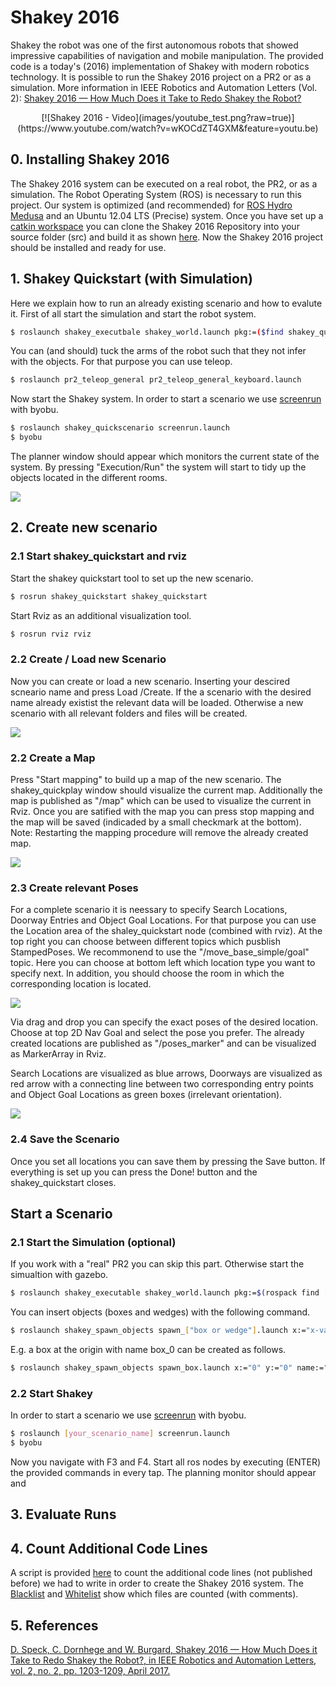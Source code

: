 # Shakey 2016
Shakey the robot was one of the first autonomous robots that showed impressive capabilities of navigation and mobile manipulation. The provided code is a today's (2016) implementation of Shakey with modern robotics technology. It is possible to run the Shakey 2016 project on a PR2 or as a simulation. More information in IEEE Robotics and Automation Letters (Vol. 2):  [Shakey 2016 — How Much Does it Take to Redo Shakey the Robot?](http://ieeexplore.ieee.org/stamp/stamp.jsp?tp=&arnumber=7847341&isnumber=7797562)

<center>
[![Shakey 2016 - Video](images/youtube_test.png?raw=true)](https://www.youtube.com/watch?v=wKOCdZT4GXM&feature=youtu.be)
</center>

## 0. Installing Shakey 2016
The Shakey 2016 system can be executed on a real robot, the PR2, or as a simulation. The Robot Operating System (ROS) is necessary to run this project. Our system is optimized (and recommended) for [ROS Hydro Medusa](http://wiki.ros.org/hydro/Installation/Ubuntu) and an Ubuntu 12.04 LTS (Precise) system. Once you have set up a [catkin workspace](http://wiki.ros.org/ROS/Tutorials/InstallingandConfiguringROSEnvironment) you can clone the Shakey 2016 Repository into your source folder (src) and build it as shown [here](http://wiki.ros.org/ROS/Tutorials/InstallingandConfiguringROSEnvironment). Now the Shakey 2016 project should be installed and ready for use.

## 1. Shakey Quickstart (with Simulation)
Here we explain how to run an already existing scenario and how to evalute it. First of all start the simulation and start the robot system.
```sh
$ roslaunch shakey_executbale shakey_world.launch pkg:=($find shakey_quickscenario) &
```
You can (and should) tuck the arms of the robot such that they not infer with the objects. For that purpose you can use teleop.

```sh
$ roslaunch pr2_teleop_general pr2_teleop_general_keyboard.launch
```

Now start the Shakey system. In order to start a scenario we use [screenrun](http://wiki.ros.org/screenrun) with byobu.
```sh
$ roslaunch shakey_quickscenario screenrun.launch
$ byobu
```
The planner window should appear which monitors the current state of the system.
By pressing "Execution/Run" the system will start to tidy up the objects located in the different rooms.

![](images/planner.png?raw=true)


## 2. Create new scenario
### 2.1 Start shakey_quickstart and rviz
Start the shakey quickstart tool to set up the new scenario.
```sh
$ rosrun shakey_quickstart shakey_quickstart
```
Start Rviz as an additional visualization tool.
```sh
$ rosrun rviz rviz
```

### 2.2 Create / Load new Scenario
Now you can create or load a new scenario. Inserting your descired scneario name and press Load /Create. If the a scenario with the desired name already existist the relevant data will be loaded. Otherwise a new scenario with all relevant folders and files will be created.

![](images/scenario.jpg?raw=true)

### 2.2 Create a Map

Press "Start mapping" to build up a map of the new scenario. The shakey_quickplay window should visualize the current map. Additionally the map is published as "/map" which can be used to visualize the current in Rviz. Once you are satified with the map you can press stop mapping and the map will be saved (indicaded by a small checkmark at the bottom). Note: Restarting the mapping procedure will remove the already created map.

![](images/mapping.jpg?raw=true)

### 2.3 Create relevant Poses
For a complete scenario it is neessary to specify Search Locations, Doorway Entries and Object Goal Locations. For that purpose you can use the Location area of the shaley_quickstart node (combined with rviz). At the top right you can choose between different topics which pusblish StampedPoses. We recommonend to use the "/move_base_simple/goal" topic. Here you can choose at bottom left which location type you want to specify next. In addition, you should choose the room in which the corresponding location is located.

![](images/poses.jpg?raw=true)

Via drag and drop you can specify the exact poses of the desired location. Choose at top 2D Nav Goal and select the pose you prefer. The already created locations are published as "/poses_marker" and can be visualized as MarkerArray in Rviz.

Search Locations are visualized as blue arrows, Doorways are visualized as red arrow with a connecting line between two corresponding entry points and Object Goal Locations as green boxes (irrelevant orientation).

![](images/rviz.jpg?raw=true)

### 2.4 Save the Scenario

Once you set all locations you can save them by pressing the Save button. If everything is set up you can press the Done! button and the shakey_quickstart closes.

## Start a Scenario

### 2.1 Start the Simulation (optional)
If you work with a "real" PR2 you can skip this part. Otherwise start the simualtion with gazebo.

```sh
$ roslaunch shakey_executable shakey_world.launch pkg:=$(rospack find [your_scenario_name])
```

You can insert objects (boxes and wedges) with the following command.
```sh
$ roslaunch shakey_spawn_objects spawn_["box or wedge"].launch x:="x-value" y:="y-value" name:="[obj_name]"
```
E.g. a box at the origin with name box_0 can be created as follows.
```sh
$ roslaunch shakey_spawn_objects spawn_box.launch x:="0" y:="0" name:="box_0"
```


### 2.2 Start Shakey

In order to start a scenario we use [screenrun](http://wiki.ros.org/screenrun) with byobu.

```sh
$ roslaunch [your_scenario_name] screenrun.launch
$ byobu
```
Now you navigate with F3 and F4. Start all ros nodes by executing (ENTER) the provided commands in every tap. The planning monitor should appear and


## 3. Evaluate Runs


## 4. Count Additional Code Lines
A script is provided [here](count_additional_code_lines/) to count the additional code lines (not published before) we had to write in order to create the Shakey 2016 system. The [Blacklist](count_additional_code_lines/black_list_files) and [Whitelist](count_additional_code_lines/white_list_dirs) show which files are counted (with comments).


## 5. References
[D. Speck, C. Dornhege and W. Burgard, Shakey 2016 — How Much Does it Take to Redo Shakey the Robot?, in IEEE Robotics and Automation Letters, vol. 2, no. 2, pp. 1203-1209, April 2017.](http://ieeexplore.ieee.org/stamp/stamp.jsp?tp=&arnumber=7847341&isnumber=7797562)
